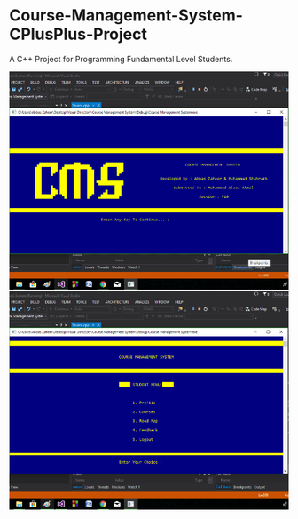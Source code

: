 # Course-Management-System-CPlusPlus-Project
A C++ Project for Programming Fundamental Level Students.

![alt text](https://raw.githubusercontent.com/abbasZah/Course-Management-System-CPlusPlus-Project/master/Screenshots/CMS%201.png)
![alt text](https://raw.githubusercontent.com/abbasZah/Course-Management-System-CPlusPlus-Project/master/Screenshots/CMS%202.png)
